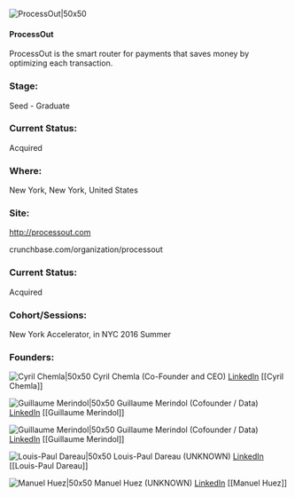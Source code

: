 

![ProcessOut|50x50](https://apimg.techstars.com/connect/images/image_files/588f19a2c9aec761eb00001a/original/icon.png)

#### ProcessOut
ProcessOut is the smart router for payments that saves money by optimizing each transaction.

### Stage: 
Seed - Graduate 

### Current Status: 
Acquired

### Where:
New York, New York, United States

### Site:
http://processout.com



crunchbase.com/organization/processout

### Current Status: 
Acquired

### Cohort/Sessions: 
New York Accelerator, in NYC 2016 Summer

### Founders: 

![Cyril Chemla|50x50](https://apimg.techstars.com/connect/images/image_files/5765388e34b27481bf00000b/original/photo_profil_-_copie.png) Cyril Chemla (Co-Founder and CEO) [LinkedIn](https://linkedin.com/in/cyril-chemla-443130a5) [[Cyril Chemla]]

![Guillaume Merindol|50x50](https://apimg.techstars.com/connect/images/image_files/595a6e5ec9aec74e92000021/original/test.png) Guillaume Merindol (Cofounder / Data) [LinkedIn](https://linkedin.com/in/guillaume-merindol-9048b4114) [[Guillaume Merindol]]

![Guillaume Merindol|50x50](https://apimg.techstars.com/connect/images/image_files/595a6e5ec9aec74e92000021/original/test.png) Guillaume Merindol (Cofounder / Data) [LinkedIn](https://linkedin.com/in/guillaume-merindol-9048b4114) [[Guillaume Merindol]]

![Louis-Paul Dareau|50x50](http://s3.amazonaws.com/ts-accel-connect-uploads/images/image_files/576466a834b27481bf000007/original/loupou2.jpg) Louis-Paul Dareau (UNKNOWN) [LinkedIn](https://linkedin.com/in/lpdareau) [[Louis-Paul Dareau]]

![Manuel Huez|50x50](http://s3.amazonaws.com/ts-accel-connect-uploads/images/image_files/5dd9927334a60d27ac000003/original/profile.jpg) Manuel Huez (UNKNOWN) [LinkedIn](https://linkedin.com/in/manuelhuez) [[Manuel Huez]]


